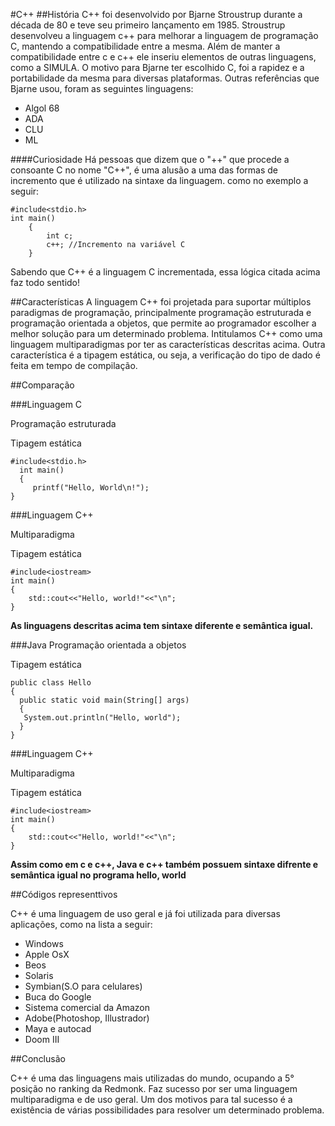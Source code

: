 #C++
##História
C++ foi desenvolvido por Bjarne Stroustrup durante a década de 80 e teve seu primeiro lançamento
em 1985. Stroustrup desenvolveu a linguagem c++ para melhorar a linguagem de programação C, mantendo a
compatibilidade entre a mesma. Além de manter a compatibilidade entre c e c++ ele inseriu elementos de outras
linguagens, como a SIMULA. O motivo para Bjarne ter escolhido C, foi a rapidez e a portabilidade da mesma para
diversas plataformas.
Outras referências que Bjarne usou, foram as seguintes linguagens: 
- Algol 68
- ADA
- CLU 
- ML

####Curiosidade
Há pessoas que dizem que o "++" que procede a consoante C no nome "C++", é uma alusão a uma das formas de 
incremento que é utilizado na  sintaxe da linguagem. como no exemplo  a seguir:

  

	#include<stdio.h>
	int main()
		{
			int c;
			c++; //Incremento na variável C
		}
Sabendo que C++ é a linguagem C incrementada, essa lógica citada acima faz todo sentido!

##Características
A linguagem C++ foi projetada para suportar múltiplos paradigmas de programação, principalmente programação 
estruturada e programação orientada a objetos, que permite ao programador escolher a melhor solução para um
determinado problema. Intitulamos C++ como uma linguagem multiparadigmas por ter as características descritas acima.
Outra característica é a tipagem estática, ou seja, a verificação do tipo de dado é feita em tempo de compilação.

##Comparação

###Linguagem C                                       

Programação estruturada 

   Tipagem estática   
   
    #include<stdio.h>				
	  int main()						
	  {						
	     printf("Hello, World\n!");		
    }			
    
###Linguagem C++

Multiparadigma

   Tipagem estática 
   
   
    #include<iostream>
    int main()
    {
        std::cout<<"Hello, world!"<<"\n";
    }
   **As linguagens descritas acima tem sintaxe diferente e semântica igual.**
   
###Java
Programação orientada a objetos

  Tipagem estática
  
    public class Hello
    {
      public static void main(String[] args)
      {
       System.out.println("Hello, world");
      }
    }

###Linguagem C++

Multiparadigma

   Tipagem estática 
   
   
    #include<iostream>
    int main()
    {
        std::cout<<"Hello, world!"<<"\n";
    }
**Assim como em c e c++, Java e c++ também possuem sintaxe difrente e semântica igual no programa hello, world**

##Códigos representtivos

C++ é uma linguagem de uso geral e já foi utilizada para diversas aplicações, como na lista a seguir:

- Windows
- Apple OsX
- Beos
- Solaris
- Symbian(S.O para celulares)
- Buca do Google
- Sistema comercial da Amazon
- Adobe(Photoshop, Illustrador)
- Maya e autocad
- Doom III

##Conclusão

C++ é uma das linguagens mais utilizadas do mundo, ocupando a 5° posição no ranking da Redmonk. Faz sucesso
por ser uma linguagem multiparadigma e de uso geral. Um dos motivos para tal sucesso é a existência de várias
possibilidades para resolver um determinado problema.

   
